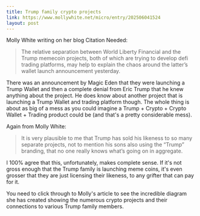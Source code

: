 ```yaml
---
title: Trump family crypto projects
link: https://www.mollywhite.net/micro/entry/202506041524
layout: post
---
```

Molly White writing on her blog Citation Needed:

> The relative separation between World Liberty Financial and the Trump memecoin projects, both of which are trying to develop defi trading platforms, may help to explain the chaos around the latter’s wallet launch announcement yesterday.

There was an announcement by Magic Eden that they were launching a Trump Wallet and then a complete denial from Eric Trump that he knew anything about the project.  He does know about another project that is launching a Trump Wallet and trading platform though.  The whole thing is about as big of a mess as you could imagine a Trump + Crypto + Crypto Wallet + Trading product could be (and that's a pretty considerable mess).

Again from Molly White:

> It is very plausible to me that Trump has sold his likeness to so many separate projects, not to mention his sons also using the “Trump” branding, that no one really knows what’s going on in aggregate.

I 100% agree that this, unfortunately, makes complete sense.  If it's not gross enough that the Trump family is launching meme coins, it's even grosser that they are just licensing their likeness, to any grifter that can pay for it.

You need to click through to Molly's article to see the incredible diagram she has created showing the numerous crypto projects and their connections to various Trump family members.